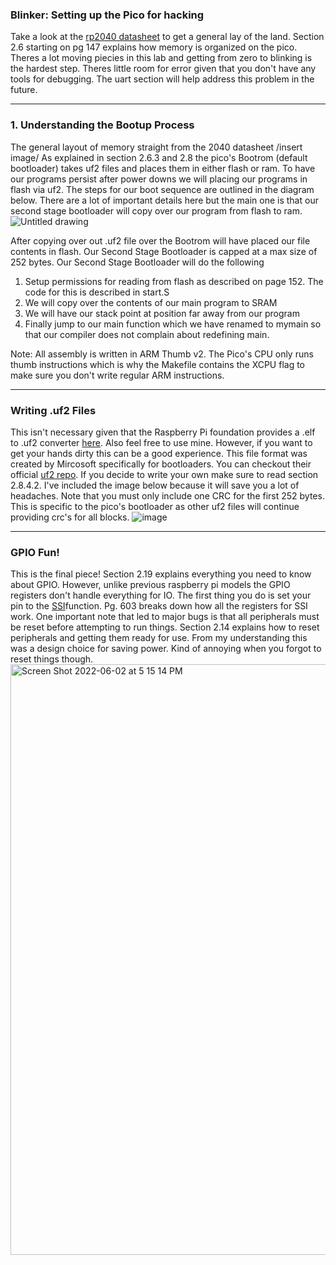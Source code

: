 ### Blinker: Setting up the Pico for hacking

Take a look at the [rp2040 datasheet](https://github.com/ESaracay/240lx_pico/blob/main/docs/rp2040-datasheet.pdf) to get a general lay of the land. Section 2.6 starting on pg 147 explains how memory is organized on the pico. Theres a lot moving piecies in this lab and getting from zero to blinking is the hardest step. Theres little room for error given that you don't have any tools for debugging. The uart section will help address this problem in the future.

***

### 1. Understanding the Bootup Process
The general layout of memory straight from the 2040 datasheet
/insert image/
As explained in section 2.6.3 and 2.8 the pico's Bootrom (default bootloader) takes uf2 files and places them in either flash or ram. To have our programs persist after power downs we will placing our programs in flash via uf2. The steps for our boot sequence are outlined in the diagram below. There are a lot of important details here but the main one is that our second stage bootloader will copy over our program from flash to ram.   
![Untitled drawing](https://user-images.githubusercontent.com/33457643/171758450-6498283a-f550-4c82-b60c-4d5ca872fcdc.jpg)

After copying over out .uf2 file over the Bootrom will have placed our file contents in flash. Our Second Stage Bootloader is capped at a max size of 252 bytes. Our Second Stage Bootloader will do the following
1. Setup permissions for reading from flash as described on page 152. The code for this is described in start.S
2. We will copy over the contents of our main program to SRAM
3. We will have our stack point at position far away from our program
4. Finally jump to our main function which we have renamed to mymain so that our compiler does not complain about redefining main.

Note: All assembly is written in ARM Thumb v2. The Pico's CPU only runs thumb instructions which is why the Makefile contains the XCPU flag to make sure you don't write regular ARM instructions.
***
### Writing .uf2 Files
This isn't necessary given that the Raspberry Pi foundation provides a .elf to .uf2 converter [here](https://github.com/raspberrypi/pico-sdk/tree/master/tools/elf2uf2). Also feel free to use mine. However, if you want to get your hands dirty this can be a good experience. This file format was created by Mircosoft specifically for bootloaders. You can checkout their official [uf2 repo](https://github.com/microsoft/uf2). If you decide to write your own make sure to read section 2.8.4.2. I've included the image below because it will save you a lot of headaches. Note that you must only include one CRC for the first 252 bytes. This is specific to the pico's bootloader as other uf2 files will continue providing crc's for all blocks.
![image](https://user-images.githubusercontent.com/33457643/171760520-202f988b-eb34-4869-a1e8-29a5d1097c14.png)
***
### GPIO Fun!
This is the final piece! Section 2.19 explains everything you need to know about GPIO. However, unlike previous raspberry pi models the GPIO registers don't handle everything for IO. The first thing you do is set your pin to the [SSI](https://en.wikipedia.org/wiki/Synchronous_Serial_Interface)function. Pg. 603 breaks down how all the registers for SSI work. One important note that led to major bugs is that all peripherals must be reset before attempting to run things. Section 2.14 explains how to reset peripherals and getting them ready for use. From my understanding this was a design choice for saving 
power. Kind of annoying when you forgot to reset things though. 
<img width="945" alt="Screen Shot 2022-06-02 at 5 15 14 PM" src="https://user-images.githubusercontent.com/33457643/171760631-dceb5b91-ef53-4306-b4cc-1f87c7d959ee.png">
